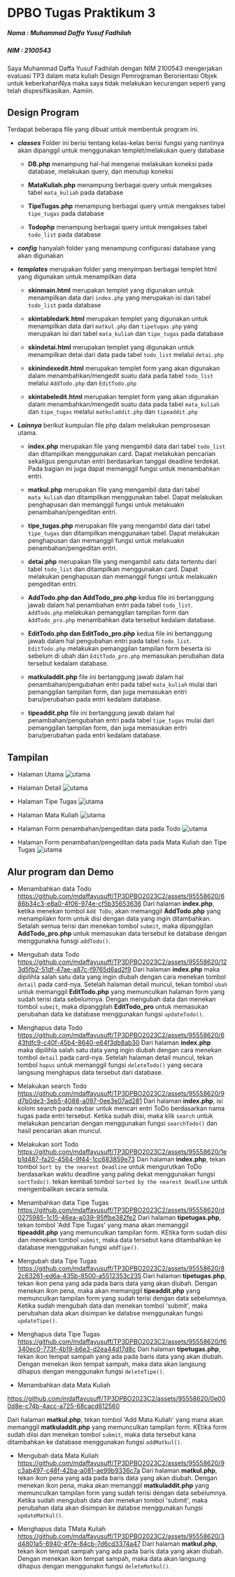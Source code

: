 # **DPBO Tugas Praktikum 3**

##### **Nama : Muhammad Daffa Yusuf Fadhilah**

##### **NIM : 2100543**

Saya Muhammad Daffa Yusuf Fadhilah dengan NIM 2100543 mengerjakan evaluasi TP3
dalam mata kuliah Design Pemrograman Berorientasi Objek
untuk keberkahanNya maka saya tidak melakukan kecurangan seperti
yang telah dispesifikasikan. Aamiin.

## **Design Program**

Terdapat beberapa file yang dibuat untuk membentuk program ini.

- **_classes_** Folder ini berisi tentang kelas-kelas berisi fungsi yang nantinya akan dipanggil untuk menggunakan templet/melakukan query database

  - **DB.php** menampung hal-hal mengenai melakukan koneksi pada database, melakukan query, dan menutup koneksi

  - **MataKuliah.php** menampung berbagai query untuk mengakses tabel `mata_kuliah` pada database

  - **TipeTugas.php** menampung berbagai query untuk mengakses tabel `tipe_tugas` pada database

  - **Todophp** menampung berbagai query untuk mengakses tabel `todo_list` pada database

- **_config_** hanyalah folder yang menampung configurasi database yang akan digunakan
- **_templates_** merupakan folder yang menyimpan berbagai templet html yang digunakan untuk menampilkan data

  - **skinmain.html** merupakan templet yang digunakan untuk menampilkan data dari `index.php` yang merupakan isi dari tabel `todo_list` pada database

  - **skintabledark.html** merupakan templet yang digunakan untuk menampilkan data dari `matkul.php` dan `tipetugas.php` yang merupakan isi dari tabel `mata_kuliah` dan `tipe_tugas` pada database

  - **skindetai.html** merupakan templet yang digunakan untuk menampilkan detai dari data pada tabel `todo_list` melalui `detai.php`

  - **skinindexedit.html** merupakan templet form yang akan digunakan dalam menambahkan/mengedit suatu data pada tabel `todo_list` melalui `AddTodo.php` dan `EditTodo.php`

  - **skintabeledit.html** merupakan templet form yang akan digunakan dalam menambahkan/mengedit suatu data pada tabel `mata_kuliah` dan `tipe_tugas` melalui `matkuladdit.php` dan `tipeaddit.php`

- **_Lainnya_** berikut kumpulan file php dalam melakukan pemprosesan utama.

  - **index.php** merupakan file yang mengambil data dari tabel `todo_list` dan ditampilkan menggunakan card. Dapat melakukan pencarian sekaligus pengurutan entri berdasarkan tanggal deadline terdekat. Pada bagian ini juga dapat memanggil fungsi untuk menambahkan entri.

  - **matkul.php** merupakan file yang mengambil data dari tabel `mata_kuliah` dan ditampilkan menggunakan tabel. Dapat melakukan penghapusan dan memanggil fungsi untuk melakuakn penambahan/pengeditan entri.

  - **tipe_tugas.php** merupakan file yang mengambil data dari tabel `tipe_tugas` dan ditampilkan menggunakan tabel. Dapat melakukan penghapusan dan memanggil fungsi untuk melakuakn penambahan/pengeditan entri.

  - **detai.php** merupakan file yang mengambil satu data tertentu dari tabel `todo_list` dan ditampilkan menggunakan card. Dapat melakukan penghapusan dan memanggil fungsi untuk melakuakn pengeditan entri.

  - **AddTodo.php dan AddTodo_pro.php** kedua file ini bertanggung jawab dalam hal penambahan entri pada tabel `todo_list`. `AddTodo.php` melakukan pemanggilan tampilan form dan `AddTodo_pro.php` menambahkan data tersebut kedalam database.

  - **EditTodo.php dan EditTodo_pro.php** kedua file ini bertanggung jawab dalam hal pengubahan entri pada tabel `todo_list`. `EditTodo.php` melakukan pemanggilan tampilan form beserta isi sebelum di ubah dan `EditTodo_pro.php` memasukan perubahan data tersebut kedalam database.

  - **matkuladdit.php** file ini bertanggung jawab dalam hal penambahan/pengubahan entri pada tabel `mata_kuliah` mulai dari pemanggilan tampilan form, dan juga memasukan entri baru/perubahan pada entri kedalam database.

  - **tipeaddit.php** file ini bertanggung jawab dalam hal penambahan/pengubahan entri pada tabel `tipe_tugas` mulai dari pemanggilan tampilan form, dan juga memasukan entri baru/perubahan pada entri kedalam database.

## **Tampilan**

- Halaman Utama
  ![utama](https://github.com/mdaffayusuff/TP3DPBO2023C2/blob/main/Screenshot%20TP3/halaman_utama.png?raw=true)

- Halaman Detail
  ![utama](https://github.com/mdaffayusuff/TP3DPBO2023C2/blob/main/Screenshot%20TP3/halaman_detail.png?raw=true)

- Halaman Tipe Tugas
  ![utama](https://github.com/mdaffayusuff/TP3DPBO2023C2/blob/main/Screenshot%20TP3/halaman_tipetugas.png?raw=true)

- Halaman Mata Kuliah
  ![utama](https://github.com/mdaffayusuff/TP3DPBO2023C2/blob/main/Screenshot%20TP3/halaman_matakuliah.png?raw=true)

- Halaman Form penambahan/pengeditan data pada Todo
  ![utama](https://github.com/mdaffayusuff/TP3DPBO2023C2/blob/main/Screenshot%20TP3/form_utama.png?raw=true)

- Halaman Form penambahan/pengeditan data pada Mata Kuliah dan Tipe Tugas
  ![utama](https://github.com/mdaffayusuff/TP3DPBO2023C2/blob/main/Screenshot%20TP3/form_kecil.png?raw=true)

## **Alur program dan Demo**

- Menambahkan data Todo
https://github.com/mdaffayusuff/TP3DPBO2023C2/assets/95558620/686b34c3-e8a0-4f06-974e-cf5b35653636
Dari halaman **index.php**, ketika menekan tombol `Add ToDo`, akan memanggil **AddTodo.php** yang menampilakn form untuk disi dengan data yang ingin ditambahkan. Setalah semua terisi dan menekan tombol `submit`, maka dipanggilan **AddTodo_pro.php** untuk memasukan data tersebut ke database dengan menggunakna funsgi `addTodo()`.

- Mengubah data Todo
https://github.com/mdaffayusuff/TP3DPBO2023C2/assets/95558620/123d5fb2-51df-47ae-a87c-f9765d6ad2f9
Dari halaman **index.php** maka dipilihla salah satu data yang ingin diubah dengan cara menekan tombol `detail` pada card-nya. Setelah halaman detail muncul, tekan tombol `ubah` untuk memanggil **EditTodo.php** yang memunculkan halaman form yang sudah terisi data sebelumnya. Dengan mengubah data dan menekan tombol `submit`, maka dipanggilah **EditTodo_pro** untuk memasukan perubahan data ke database menggunakan fungsi `updateTodo()`.

- Menghapus data Todo
https://github.com/mdaffayusuff/TP3DPBO2023C2/assets/95558620/643fdfc9-c40f-45b4-8640-e64f3db8ab30
Dari halaman **index.php** maka dipilihla salah satu data yang ingin diubah dengan cara menekan tombol `detail` pada card-nya. Setelah halaman detail muncul, tekan tombol `hapus` untuk memanggil fungsi `deleteTodo()` yang secara langsung menghapus data tersebut dari database.

- Melakukan search Todo
https://github.com/mdaffayusuff/TP3DPBO2023C2/assets/95558620/9d7b0de3-3eb5-4088-a097-0ee3e07ad281
Dari halaman **index.php**, isi kolom search pada navbar untuk mencari entri ToDo berdasarkan nama tugas pada entri tersebut. Ketika sudah diisi, maka klik `search` untuk melakukan pencarian dengan menggunakan fungsi `searchTodo()` dan hasil pencarian akan muncul.

- Melakukan sort Todo
https://github.com/mdaffayusuff/TP3DPBO2023C2/assets/95558620/1eb1d487-fa20-4564-9f44-1cc683859e73
Dari halaman **index.php**, tekan tombol `Sort by the nearest Deadline` untuk mengurutkan ToDo berdasarkan waktu deadline yang paling dekat menggunakan fungsi `sortTodo()`. tekan kembali tombol `Sorted by the nearest Deadline` untuk mengembalikan secara semula.

- Menambahkan data Tipe Tugas
https://github.com/mdaffayusuff/TP3DPBO2023C2/assets/95558620/d0275985-1c15-46ea-a039-95ffbe382fe2
Dari halaman **tipetugas.php**, tekan tombol 'Add Tipe Tugas' yang mana akan memanggil **tipeaddit.php** yang memunculkan tampilan form. KEtika form sudah diisi dan menekan tombol `submit`, maka data tersebut kana ditambahkan ke database menggunakan fungsi `addTipe()`.

- Mengubah data Tipe Tugas
https://github.com/mdaffayusuff/TP3DPBO2023C2/assets/95558620/82c63261-ed6a-435b-8500-a5512353c235
Dari halaman **tipetugas.php**, tekan ikon pena yang ada pada baris data yang akan diubah. Dengan menekan ikon pena, maka akan memanggil **tipeaddit.php** yang memunculkan tampilan form yang sudah terisi dengan data sebelumnya. Ketika sudah mengubah data dan menekan tombol 'submit', maka perubahan data akan disimpan ke databse menggunakan fungsi `updateTipe()`.

- Menghapus data Tipe Tugas
https://github.com/mdaffayusuff/TP3DPBO2023C2/assets/95558620/f6340ec0-773f-4b19-b6e3-d2ea44d17d8c
Dari halaman **tipetugas.php**, tekan ikon tempat sampah yang ada pada baris data yang akan diubah. Dengan menekan ikon tempat sampah, maka data akan langsung dihapus dengan menggunakn fungsi `deleteTipe()`.

- Menambahkan data Mata Kuliah


https://github.com/mdaffayusuff/TP3DPBO2023C2/assets/95558620/0e000d8e-c74b-4acc-a725-68cacd612560


Dari halaman **matkul.php**, tekan tombol 'Add Mata Kuliah' yang mana akan memanggil **matkuladdit.php** yang memunculkan tampilan form. KEtika form sudah diisi dan menekan tombol `submit`, maka data tersebut kana ditambahkan ke database menggunakan fungsi `addMatkul()`.

- Mengubah data Mata Kuliah
https://github.com/mdaffayusuff/TP3DPBO2023C2/assets/95558620/9c3ab497-c48f-42ba-a081-ae99b9336c7a
Dari halaman **matkul.php**, tekan ikon pena yang ada pada baris data yang akan diubah. Dengan menekan ikon pena, maka akan memanggil **matkuladdit.php** yang memunculkan tampilan form yang sudah terisi dengan data sebelumnya. Ketika sudah mengubah data dan menekan tombol 'submit', maka perubahan data akan disimpan ke databse menggunakan fungsi `updateMatkul()`.

- Menghapus data TMata Kuliah
https://github.com/mdaffayusuff/TP3DPBO2023C2/assets/95558620/3d4801a5-8940-4f7e-84cb-7d6cd3374a47
Dari halaman **matkul.php**, tekan ikon tempat sampah yang ada pada baris data yang akan diubah. Dengan menekan ikon tempat sampah, maka data akan langsung dihapus dengan menggunakn fungsi `deleteMatkul()`.
